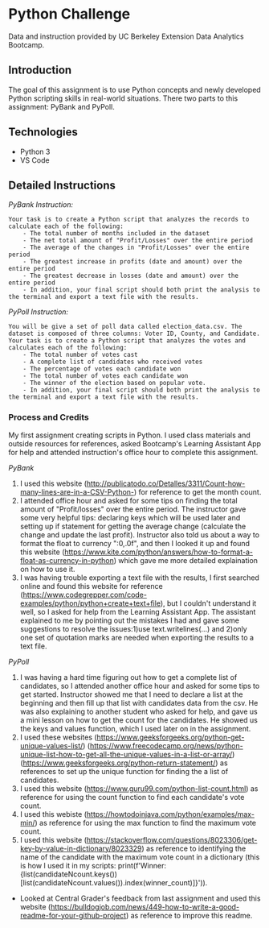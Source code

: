 # Python Challenge

Data and instruction provided by UC Berkeley Extension Data Analytics Bootcamp.

## Introduction

The goal of this assignment is to use Python concepts and newly developed Python scripting skills in real-world situations. There two parts to this assignment: PyBank and PyPoll.

## Technologies

- Python 3
- VS Code

## Detailed Instructions

*PyBank Instruction:*

    Your task is to create a Python script that analyzes the records to calculate each of the following:
        - The total number of months included in the dataset
        - The net total amount of "Profit/Losses" over the entire period
        - The average of the changes in "Profit/Losses" over the entire period
        - The greatest increase in profits (date and amount) over the entire period
        - The greatest decrease in losses (date and amount) over the entire period
        - In addition, your final script should both print the analysis to the terminal and export a text file with the results.

*PyPoll Instruction:*

    You will be give a set of poll data called election_data.csv. The dataset is composed of three columns: Voter ID, County, and Candidate. Your task is to create a Python script that analyzes the votes and calculates each of the following:
        - The total number of votes cast
        - A complete list of candidates who received votes
        - The percentage of votes each candidate won
        - The total number of votes each candidate won
        - The winner of the election based on popular vote.
        - In addition, your final script should both print the analysis to the terminal and export a text file with the results.

### Process and Credits

My first assignment creating scripts in Python. I used class materials and outside resources for references, asked Bootcamp's Learning Assistant App for help and attended instruction's office hour to complete this assignment.

*PyBank*

1. I used this website (http://publicatodo.co/Detalles/3311/Count-how-many-lines-are-in-a-CSV-Python-) for reference to get the month count.
2. I attended office hour and asked for some tips on finding the total amount of "Profit/losses" over the entire period. The instructor gave some very helpful tips: declaring keys which will be used later and setting up if statement for getting the average change (calculate the change and update the last profit). Instructor also told us about a way to format the float to currency ":0,.0f", and then I looked it up and found this website (https://www.kite.com/python/answers/how-to-format-a-float-as-currency-in-python) which gave me more detailed explaination on how to use it.
3. I was having trouble exporting a text file with the results, I first searched online and found this website for reference (https://www.codegrepper.com/code-examples/python/python+create+text+file), but I couldn't understand it well, so I asked for help from the Learning Assistant App. The assistant explained to me by pointing out the mistakes I had and gave some suggestions to resolve the issues:1)use text.writelines(...) and 2)only one set of quotation marks are needed when exporting the results to a text file.

*PyPoll*

1. I was having a hard time figuring out how to get a complete list of candidates, so I attended another office hour and asked for some tips to get started. Instructor showed me that I need to declare a list at the beginning and then fill up that list with candidates data from the csv. He was also explaining to another student who asked for help, and gave us a mini lesson on how to get the count for the candidates. He showed us the keys and values function, which I used later on in the assignment.
2. I used these websites (https://www.geeksforgeeks.org/python-get-unique-values-list/) (https://www.freecodecamp.org/news/python-unique-list-how-to-get-all-the-unique-values-in-a-list-or-array/)(https://www.geeksforgeeks.org/python-return-statement/) as references to set up the unique function for finding the a list of candidates.
3. I used this website (https://www.guru99.com/python-list-count.html) as reference for using the count function to find each candidate's vote count.
4. I used this webiste (https://howtodoinjava.com/python/examples/max-min/) as reference for using the max function to find the maximum vote count.
5. I used this website (https://stackoverflow.com/questions/8023306/get-key-by-value-in-dictionary/8023329) as reference to identifying the name of the candidate with the maximum vote count in a dictionary (this is how I used it in my scripts: print(f'Winner: {list(candidateNcount.keys())[list(candidateNcount.values()).index(winner_count)]}')).

- Looked at Central Grader's feedback from last assignment and used this website (https://bulldogjob.com/news/449-how-to-write-a-good-readme-for-your-github-project) as reference to improve this readme. 
